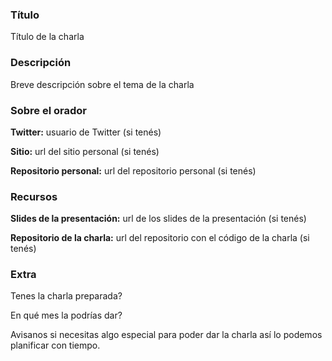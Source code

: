### Título
Título de la charla

### Descripción
Breve descripción sobre el tema de la charla

### Sobre el orador
**Twitter:** usuario de Twitter (si tenés)

**Sitio:** url del sitio personal (si tenés)

**Repositorio personal:** url del repositorio personal (si tenés)

### Recursos
**Slides de la presentación:** url de los slides de la presentación (si tenés)

**Repositorio de la charla:** url del repositorio con el código de la charla (si tenés)

### Extra
Tenes la charla preparada?

En qué mes la podrías dar?

Avisanos si necesitas algo especial para poder dar la charla así lo podemos planificar con tiempo.
